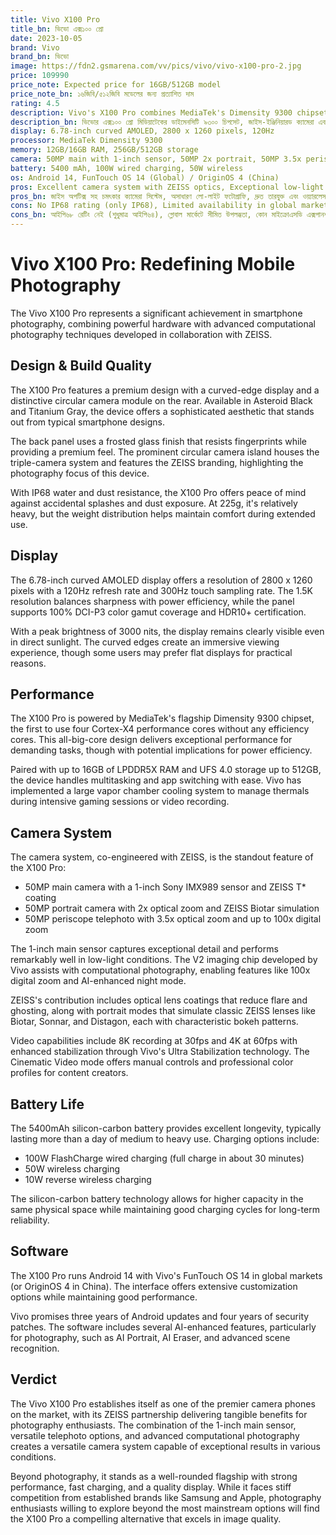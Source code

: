 ```yaml
---
title: Vivo X100 Pro
title_bn: ভিভো এক্স১০০ প্রো
date: 2023-10-05
brand: Vivo
brand_bn: ভিভো
image: https://fdn2.gsmarena.com/vv/pics/vivo/vivo-x100-pro-2.jpg
price: 109990
price_note: Expected price for 16GB/512GB model
price_note_bn: ১৬জিবি/৫১২জিবি মডেলের জন্য প্রত্যাশিত দাম
rating: 4.5
description: Vivo's X100 Pro combines MediaTek's Dimensity 9300 chipset with ZEISS-engineered cameras and a stunning curved display for a premium photography experience.
description_bn: ভিভোর এক্স১০০ প্রো মিডিয়াটেকের ডাইমেনসিটি ৯৩০০ চিপসেট, জাইস-ইঞ্জিনিয়ারড ক্যামেরা এবং একটি অসাধারণ কার্ভড ডিসপ্লে সহ প্রিমিয়াম ফটোগ্রাফি অভিজ্ঞতা প্রদান করে।
display: 6.78-inch curved AMOLED, 2800 x 1260 pixels, 120Hz
processor: MediaTek Dimensity 9300
memory: 12GB/16GB RAM, 256GB/512GB storage
camera: 50MP main with 1-inch sensor, 50MP 2x portrait, 50MP 3.5x periscope; 32MP front
battery: 5400 mAh, 100W wired charging, 50W wireless
os: Android 14, FunTouch OS 14 (Global) / OriginOS 4 (China)
pros: Excellent camera system with ZEISS optics, Exceptional low-light photography, Fast wired and wireless charging, Powerful Dimensity 9300 processor, Long battery life
pros_bn: জাইস অপটিক্স সহ চমৎকার ক্যামেরা সিস্টেম, অসাধারণ লো-লাইট ফটোগ্রাফি, দ্রুত তারযুক্ত এবং ওয়্যারলেস চার্জিং, শক্তিশালী ডাইমেনসিটি ৯৩০০ প্রসেসর, দীর্ঘ ব্যাটারি লাইফ
cons: No IP68 rating (only IP68), Limited availability in global markets, No microSD expansion, Heavy at 225g
cons_bn: আইপি৬৮ রেটিং নেই (শুধুমাত্র আইপি৬৪), গ্লোবাল মার্কেটে সীমিত উপলব্ধতা, কোন মাইক্রোএসডি এক্সপানশন নেই, ২২৫গ্রাম ওজনে ভারী
---
```


# Vivo X100 Pro: Redefining Mobile Photography

The Vivo X100 Pro represents a significant achievement in smartphone photography, combining powerful hardware with advanced computational photography techniques developed in collaboration with ZEISS.

## Design & Build Quality

The X100 Pro features a premium design with a curved-edge display and a distinctive circular camera module on the rear. Available in Asteroid Black and Titanium Gray, the device offers a sophisticated aesthetic that stands out from typical smartphone designs.

The back panel uses a frosted glass finish that resists fingerprints while providing a premium feel. The prominent circular camera island houses the triple-camera system and features the ZEISS branding, highlighting the photography focus of this device.

With IP68 water and dust resistance, the X100 Pro offers peace of mind against accidental splashes and dust exposure. At 225g, it's relatively heavy, but the weight distribution helps maintain comfort during extended use.

## Display

The 6.78-inch curved AMOLED display offers a resolution of 2800 x 1260 pixels with a 120Hz refresh rate and 300Hz touch sampling rate. The 1.5K resolution balances sharpness with power efficiency, while the panel supports 100% DCI-P3 color gamut coverage and HDR10+ certification.

With a peak brightness of 3000 nits, the display remains clearly visible even in direct sunlight. The curved edges create an immersive viewing experience, though some users may prefer flat displays for practical reasons.

## Performance

The X100 Pro is powered by MediaTek's flagship Dimensity 9300 chipset, the first to use four Cortex-X4 performance cores without any efficiency cores. This all-big-core design delivers exceptional performance for demanding tasks, though with potential implications for power efficiency.

Paired with up to 16GB of LPDDR5X RAM and UFS 4.0 storage up to 512GB, the device handles multitasking and app switching with ease. Vivo has implemented a large vapor chamber cooling system to manage thermals during intensive gaming sessions or video recording.

## Camera System

The camera system, co-engineered with ZEISS, is the standout feature of the X100 Pro:

- 50MP main camera with a 1-inch Sony IMX989 sensor and ZEISS T* coating
- 50MP portrait camera with 2x optical zoom and ZEISS Biotar simulation
- 50MP periscope telephoto with 3.5x optical zoom and up to 100x digital zoom

The 1-inch main sensor captures exceptional detail and performs remarkably well in low-light conditions. The V2 imaging chip developed by Vivo assists with computational photography, enabling features like 100x digital zoom and AI-enhanced night mode.

ZEISS's contribution includes optical lens coatings that reduce flare and ghosting, along with portrait modes that simulate classic ZEISS lenses like Biotar, Sonnar, and Distagon, each with characteristic bokeh patterns.

Video capabilities include 8K recording at 30fps and 4K at 60fps with enhanced stabilization through Vivo's Ultra Stabilization technology. The Cinematic Video mode offers manual controls and professional color profiles for content creators.

## Battery Life

The 5400mAh silicon-carbon battery provides excellent longevity, typically lasting more than a day of medium to heavy use. Charging options include:

- 100W FlashCharge wired charging (full charge in about 30 minutes)
- 50W wireless charging
- 10W reverse wireless charging

The silicon-carbon battery technology allows for higher capacity in the same physical space while maintaining good charging cycles for long-term reliability.

## Software

The X100 Pro runs Android 14 with Vivo's FunTouch OS 14 in global markets (or OriginOS 4 in China). The interface offers extensive customization options while maintaining good performance.

Vivo promises three years of Android updates and four years of security patches. The software includes several AI-enhanced features, particularly for photography, such as AI Portrait, AI Eraser, and advanced scene recognition.

## Verdict

The Vivo X100 Pro establishes itself as one of the premier camera phones on the market, with its ZEISS partnership delivering tangible benefits for photography enthusiasts. The combination of the 1-inch main sensor, versatile telephoto options, and advanced computational photography creates a versatile camera system capable of exceptional results in various conditions.

Beyond photography, it stands as a well-rounded flagship with strong performance, fast charging, and a quality display. While it faces stiff competition from established brands like Samsung and Apple, photography enthusiasts willing to explore beyond the most mainstream options will find the X100 Pro a compelling alternative that excels in image quality.
